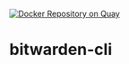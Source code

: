 [![Docker Repository on Quay](https://quay.io/repository/carobb/bitwarden-cli/status "Docker Repository on Quay")](https://quay.io/repository/carobb/bitwarden-cli)

# bitwarden-cli
